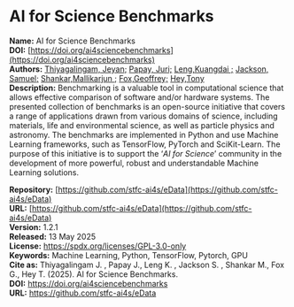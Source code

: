 # AI for Science Benchmarks 

**Name:** AI for Science Benchmarks  
**DOI:** [https://doi.org/ai4sciencebenchmarks](https://doi.org/ai4sciencebenchmarks)  
**Authors:** [Thiyagalingam, Jeyan;](https://orcid.org/0000-0002-2167-1343) [Papay, Juri;](https://orcid.org/0000-0001-5267-0661) [Leng,Kuangdai ;](https://orcid.org/0000-0002-3007-1825) [Jackson, Samuel;](https://orcid.org/0000-0001-5301-5095)  [Shankar,Mallikarjun ;](https://orcid.org/0000-0001-5289-7460) [Fox,Geoffrey;](https://orcid.org/0000-0003-1017-1391)  [Hey,Tony](https://orcid.org/0000-0001-6782-3691)  
**Description:** Benchmarking is a valuable tool in computational science that allows effective comparison of software and/or hardware systems. The presented collection of benchmarks is an open-source initiative that covers a range of applications drawn from various domains of science, including materials, life and environmental science, as well as particle physics and astronomy. The benchmarks are implemented in Python and use Machine Learning frameworks, such as TensorFlow, PyTorch and SciKit-Learn. The purpose of this initiative is to support the ‘_AI for Science_’ community in the development of more powerful, robust and understandable Machine Learning solutions.

**Repository:** [https://github.com/stfc-ai4s/eData](https://github.com/stfc-ai4s/eData)  
**URL:** [https://github.com/stfc-ai4s/eData](https://github.com/stfc-ai4s/eData)  
**Version:** 1.2.1  
**Released:** 13 May 2025  
**License:** https://spdx.org/licenses/GPL-3.0-only  
**Keywords:** Machine Learning, Python, TensorFlow, Pytorch, GPU\
**Cite as:** Thiyagalingam J. , Papay J., Leng K. , Jackson S. , Shankar M., Fox G., Hey T. (2025). AI for Science Benchmarks.\
**DOI:** https://doi.org/ai4sciencebenchmarks \
**URL:** https://github.com/stfc-ai4s/eData


